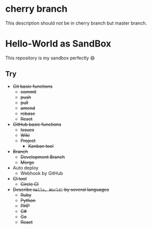 # cherry branch
This description should not be in cherry branch but master branch.

# Hello-World as SandBox
This repository is my sandbox perfectly :smile:

## Try
- ~~Git basic functions~~
    - ~~commit~~
    - ~~push~~
    - ~~pull~~
    - ~~amend~~
    - ~~rebase~~
    - ~~Reset~~
- ~~GitHub basic functions~~
    - ~~Issues~~
    - ~~Wiki~~
    - ~~Project~~
        - ~~Kanban tool~~
- ~~Branch~~
    - ~~Development Branch~~
    - ~~Merge~~
- Auto deploy
    - Webhook by GitHub
- ~~CI tool~~
    - ~~Circle CI~~
- ~~Describe `Hello, World!` by several languages~~
    - ~~Ruby~~
    - ~~Python~~
    - ~~PHP~~
    - ~~C#~~
    - ~~Go~~
    - ~~React~~

